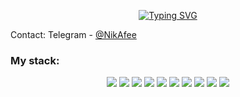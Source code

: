 <p align="center">
<a href="https://git.io/typing-svg"><img src="https://readme-typing-svg.demolab.com?font=Fira+Code&pause=1000&width=435&lines=Hi+I'm+Nikita+-+I'm+a+beginner+programmer+and+I+write+programs+in+Python" alt="Typing SVG" /></a>
</p>

Contact: Telegram - <a href="https://t.me/NikAfee">@NikAfee</a>

### My stack:
<div id="badges" align="center">
  <img src="https://img.shields.io/badge/Python-blue?logo=python&logoColor=yellow&style=for-the-badge" />
  <img src="https://img.shields.io/badge/django-%23092E20.svg?style=for-the-badge&logo=django&logoColor=white" />
  <img src="https://img.shields.io/badge/Django%20REST%20FrameWork-firebrick?logo=django-rest-framework&logoColor=red&style=for-the-badge" />
  <img src="https://img.shields.io/badge/Linux-FCC624?style=for-the-badge&logo=linux&logoColor=black" />
  <img src="https://img.shields.io/badge/Ubuntu-firebrick?style=for-the-badge&logo=ubuntu&logoColor=white" />
  <img src="https://img.shields.io/badge/postgres-%23316192.svg?style=for-the-badge&logo=postgresql&logoColor=white" />
  <img src="https://img.shields.io/badge/gunicorn-white?style=for-the-badge&logo=gunicorn&logoColor=%23092E20.svg" />
  <img src="https://img.shields.io/badge/nginx-%23009639.svg?style=for-the-badge&logo=nginx&logoColor=white" />
  <img src="https://img.shields.io/badge/docker-%230db7ed.svg?style=for-the-badge&logo=docker&logoColor=white" />
  <img src="https://img.shields.io/badge/nginx-%23009639.svg?style=for-the-badge&logo=nginx&logoColor=white" />
</div>
